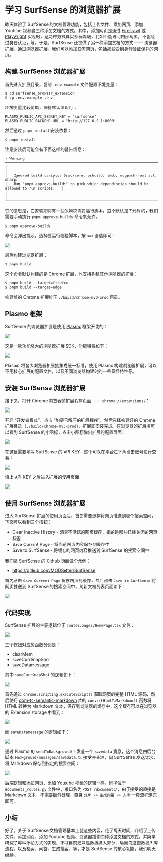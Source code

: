 # 学习 SurfSense 的浏览器扩展

昨天体验了 SurfSense 的文档管理功能，包括上传文件、添加网页、添加 Youtube 视频这三种添加文档的方式。其中，添加网页是通过 [Firecrawl](https://www.firecrawl.dev/) 或 [Playwright](https://playwright.dev/) 实现的，这两种方式其实都有弊端，比如不能访问内部网页，不能绕过身份认证，等。于是，SurfSense 还提供了另一种添加文档的方式 —— 浏览器扩展，通过浏览器扩展，我们可以添加任何网页，包括那些受到身份验证保护的网页。

## 构建 SurfSense 浏览器扩展

首先进入扩展目录，复制 `.env.example` 文件配置环境变量：

```
$ cd surfsense_browser_extension
$ cp .env.example .env
```

环境变量比较简单，保持默认值即可：

```
PLASMO_PUBLIC_API_SECRET_KEY = "surfsense"
PLASMO_PUBLIC_BACKEND_URL = "http://127.0.0.1:8000"
```

然后通过 `pnpm install` 安装依赖：

```
$ pnpm install
```

注意安装后可能会有下面这样的警告信息：

```
╭ Warning ───────────────────────────────────────────────────────────────────────────────────╮
│                                                                                            │
│   Ignored build scripts: @swc/core, esbuild, lmdb, msgpackr-extract, sharp.                │
│   Run "pnpm approve-builds" to pick which dependencies should be allowed to run scripts.   │
│                                                                                            │
╰────────────────────────────────────────────────────────────────────────────────────────────╯
```

它的意思是，在安装期间有一些依赖项需要运行脚本，这个默认是不允许的，我们需要手动执行 `pnpm approve-builds` 命令来允许。

```
$ pnpm approve-builds
```

命令会弹出提示，选择要运行哪些脚本，按 `<a>` 全选即可：

![](./images/pnpm-approve-builds.png)

最后构建浏览器扩展：

```
$ pnpm build
```

这个命令默认构建的是 Chrome 扩展，也支持构建其他浏览器的扩展：

```
$ pnpm build --target=firefox
$ pnpm build --target=edge
```

构建好的 Chrome 扩展位于 `./build/chrome-mv3-prod` 目录。

## Plasmo 框架

SurfSense 的浏览器扩展是使用 [Plasmo](https://github.com/PlasmoHQ/plasmo) 框架开发的：

![](./images/plasmo.png)

这是一款功能强大的浏览器扩展 SDK，功能特性如下：

![](./images/plasmo-features.png)

Plasmo 将各大浏览器扩展抽象成统一标准，使用 Plasmo 构建浏览器扩展，可以不用操心扩展的配置文件，以及不同浏览器构建时的一些奇怪特性等。

## 安装 SurfSense 浏览器扩展

接下来，打开 Chrome 浏览器的扩展程序页面 —— `chrome://extensions/`：

![](./images/chrome-extensions.png)

开启 “开发者模式”，点击 “加载已解压的扩展程序”，然后选择构建好的 Chrome 扩展目录（`./build/chrome-mv3-prod`），扩展即安装完成。在浏览器的扩展栏可以看到 SurfSense 的小图标，点击小图标弹出扩展的配置页面：

![](./images/surfsense-extension.png)

在这里需要填写 SurfSense 的 API KEY，这个可以在平台左下角点击账号进行查看：

![](./images/surfsense-api-key.png)

填上 API KEY 之后进入扩展的使用页面：

![](./images/surfsense-extension-home.png)

## 使用 SurfSense 浏览器扩展

进入 SurfSense 扩展的使用页面后，首先需要选择将网页推送到哪个搜索空间，下面可以看到三个按钮：

* Clear Inactive History - 清空不活跃的网页缓存，指的是那些已经关闭的网页标签
* Save Current Page - 将当前网页内容保存到缓存中
* Save to SurfSense - 将缓存的网页内容推送到 SurfSense 的搜索空间中

我们拿 SurfSense 的 Github 页面做个示例：

* https://github.com/MODSetter/SurfSense

首先点击 `Save Current Page` 保存网页到缓存，然后点击 `Save to SurfSense` 将网页推送到 SurfSense 的搜索空间中，刷新文档列表页面如下：

![](./images/surfsense-extension-list.png)

## 代码实现

SurfSense 扩展的主要逻辑位于 `routes/pages/HomePage.tsx` 文件：

![](./images/surfsense-extension-homepage-code.png)

三个按钮对应的函数分别是：

* clearMem
* saveCurrSnapShot
* saveDatamessage

其中 `saveCurrSnapShot` 的逻辑如下：

![](./images/surfsense-extension-save-snapshot-code.png)

首先通过 `chrome.scripting.executeScript()` 获取网页的完整 HTML 源码，然后使用 [dom-to-semantic-markdown](https://github.com/romansky/dom-to-semantic-markdown) 库的 `convertHtmlToMarkdown()` 函数将 HTML 转换为 Markdown 文本，保存到浏览器的缓存中，这个缓存可以在浏览器的 Extension storage 中看到：

![](./images/surfsense-extension-storage.png)

而 `saveDatamessage` 的逻辑如下：

![](./images/surfsense-extension-save-data-code.png)

通过 Plasmo 的 `sendToBackground()` 发送一个 `savedata` 消息，这个消息由后台脚本 `background/messages/savedata.ts` 接受并处理，向 SurfSense 发送请求，将 Markdown 保存到指定的搜索空间：

![](./images/surfsense-extension-save-data-code-2.png)

后端逻辑和添加网页、添加 Youtube 视频的逻辑一样，同样位于 `documents_routes.py` 文件中，接口名为 `POST /documents/`，由于接受的直接是 Markdown 文本，不需要额外处理，直接 `分片 -> 生成向量 -> 入库` 一套流程走完即可。

## 小结

好了，关于 SurfSense 文档管理基本上就这些内容，花了两天时间，介绍了上传文件、添加网页、添加 Youtube 视频、浏览器插件四种添加文档的方式，并简单研究了每种添加方式的实现。不过目前还只是数据摄入部分，后面的这套数据入库流程，以及检索、问答、生成播客、等，才是 SurfSense 的核心功能，我们明天继续。

